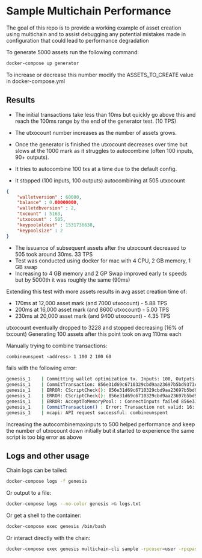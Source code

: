 # Sample Multichain Performance

The goal of this repo is to provide a working example of asset creation using multichain and to assist debugging any potential mistakes made in configuration that could lead to performance degradation

To generate 5000 assets run the following command:
```bash
docker-compose up generator
```
To increase or decrease this number modify the ASSETS_TO_CREATE value in docker-compose.yml

## Results

 - The initial transactions take less than 10ms but quickly go above this and reach the 100ms range by the end of the generator test. (10 TPS)

- The utxocount number increases as the number of assets grows. 
- Once the generator is finished the utxocount decreases over time but slows at the 1000 mark as it struggles to autocombine (often 100 inputs, 90+ outputs). 
- It tries to autocombine 100 txs at a time due to the default config.
- It stopped (100 inputs, 100 outputs) autocombining at 505 utxocount

```json
{
    "walletversion" : 60000,
    "balance" : 0.00000000,
    "walletdbversion" : 2,
    "txcount" : 5163,
    "utxocount" : 505,
    "keypoololdest" : 1531736638,
    "keypoolsize" : 2
}
```

- The issuance of subsequent assets after the utxocount decreased to 505 took around 30ms. 33 TPS
- Test was conducted using docker for mac with 4 CPU, 2 GB memory, 1 GB swap
- Increasing to 4 GB memory and 2 GP Swap improved early tx speeds but by 5000th it was roughly the same (90ms)

Extending this test with more assets results in avg asset creation time of:
- 170ms at 12,000 asset mark (and 7000 utxocount) - 5.88 TPS
- 200ms at 16,000 asset mark (and 8600 utxocount) - 5.00 TPS
- 230ms at 20,000 asset mark (and 9400 utxocount) - 4.35 TPS

utxocount eventually dropped to 3228 and stopped decreasing (16% of txcount)
Generating 100 assets after this point took on avg 110ms each

Manually trying to combine transactions: 
```bash
combineunspent <address> 1 100 2 100 60
```
fails with the following error:
```bash
genesis_1    | Committing wallet optimization tx. Inputs: 100, Outputs: 15
genesis_1    | CommitTransaction: 856e31d69c6710329cbd9aa23697b5bd9373cd97a1f2ec16f3295275aa218e07, vin: 100, vout: 15
genesis_1    | ERROR: CScriptCheck(): 856e31d69c6710329cbd9aa23697b5bd9373cd97a1f2ec16f3295275aa218e07:5 VerifySignature failed: Script is too big
genesis_1    | ERROR: CScriptCheck(): 856e31d69c6710329cbd9aa23697b5bd9373cd97a1f2ec16f3295275aa218e07:5 VerifySignature failed: Script is too big
genesis_1    | ERROR: AcceptToMemoryPool: : ConnectInputs failed 856e31d69c6710329cbd9aa23697b5bd9373cd97a1f2ec16f3295275aa218e07
genesis_1    | CommitTransaction() : Error: Transaction not valid: 16: ConnectInputs failed: mandatory-script-verify-flag-failed (Script is too big)
genesis_1    | mcapi: API request successful: combineunspent
```

Increasing the autocombinemaxinputs to 500 helped performance and keep the number of utxocount down initially but it started to experience the same script is too big error as above

## Logs and other usage

Chain logs can be tailed:
```bash
docker-compose logs -f genesis
```

Or output to a file:
```bash
docker-compose logs --no-color genesis >& logs.txt
```

Or get a shell to the container:
```bash
docker-compose exec genesis /bin/bash
```

Or interact directly with the chain:
```bash
docker-compose exec genesis multichain-cli sample -rpcuser=user -rpcpassword=local-password -rpcport=8571
```
